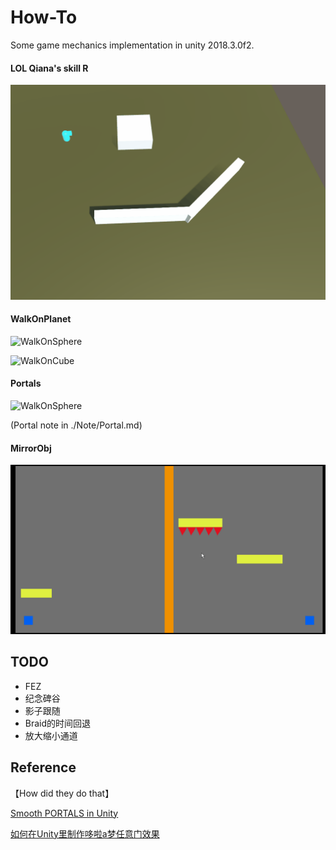 # How-To
Some game mechanics implementation in unity 2018.3.0f2.



#### LOL Qiana's skill R

![](./Note/Qiana.gif)



#### WalkOnPlanet

![WalkOnSphere](./README_Src/WalkOnSphere.gif)

![WalkOnCube](./README_Src/WalkOnCube.gif)



#### Portals

![WalkOnSphere](./README_Src/Portal.gif)

(Portal note in ./Note/Portal.md)



#### MirrorObj

![MirrorObj](./README_Src/MirrorObj.gif)



## TODO

* FEZ
* 纪念碑谷
* 影子跟随
* Braid的时间回退
* 放大缩小通道



## Reference

【How did they do that】

[Smooth PORTALS in Unity](https://www.youtube.com/watch?v=cuQao3hEKfs)

[如何在Unity里制作哆啦a梦任意门效果](https://www.bilibili.com/video/av45314450)

